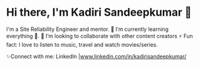# Hi there, I'm Kadiri Sandeepkumar 👋

I'm a Site Reliability Engineer and mentor.
🌱 I’m currently learning everything 🤣.
👯 I’m looking to collaborate with other content creators
⚡ Fun fact: I love to listen to music, travel and watch movies/series.

✨Connect with me:
LinkedIn |www.linkedin.com/in/kadirisandeepkumar/ 
